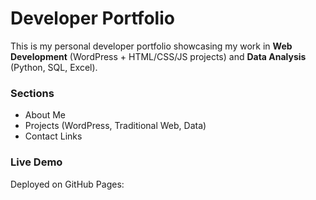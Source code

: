 # Developer Portfolio

This is my personal developer portfolio showcasing my work in **Web Development** (WordPress + HTML/CSS/JS projects) and **Data Analysis** (Python, SQL, Excel).

### Sections
- About Me
- Projects (WordPress, Traditional Web, Data)
- Contact Links

### Live Demo
Deployed on GitHub Pages: 

